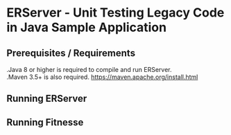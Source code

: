 # ERServer - Unit Testing Legacy Code in Java Sample Application

## Prerequisites / Requirements

.Java 8 or higher is required to compile and run ERServer.  
.Maven 3.5+ is also required.  https://maven.apache.org/install.html

## Running ERServer

## Running Fitnesse
